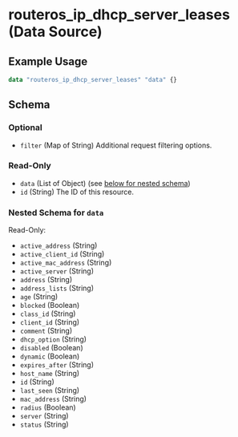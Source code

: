 # routeros_ip_dhcp_server_leases (Data Source)


## Example Usage
```terraform
data "routeros_ip_dhcp_server_leases" "data" {}
```

<!-- schema generated by tfplugindocs -->
## Schema

### Optional

- `filter` (Map of String) Additional request filtering options.

### Read-Only

- `data` (List of Object) (see [below for nested schema](#nestedatt--data))
- `id` (String) The ID of this resource.

<a id="nestedatt--data"></a>
### Nested Schema for `data`

Read-Only:

- `active_address` (String)
- `active_client_id` (String)
- `active_mac_address` (String)
- `active_server` (String)
- `address` (String)
- `address_lists` (String)
- `age` (String)
- `blocked` (Boolean)
- `class_id` (String)
- `client_id` (String)
- `comment` (String)
- `dhcp_option` (String)
- `disabled` (Boolean)
- `dynamic` (Boolean)
- `expires_after` (String)
- `host_name` (String)
- `id` (String)
- `last_seen` (String)
- `mac_address` (String)
- `radius` (Boolean)
- `server` (String)
- `status` (String)


